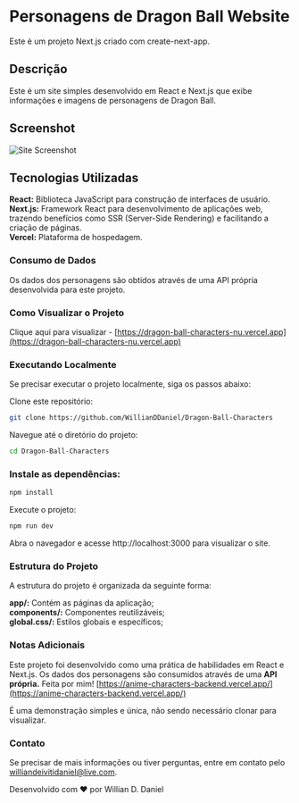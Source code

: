 # Personagens de Dragon Ball Website
Este é um projeto Next.js criado com create-next-app.

## Descrição
Este é um site simples desenvolvido em React e Next.js que exibe informações e imagens de personagens de Dragon Ball.

## Screenshot

![Site Screenshot](https://animecharacters.sirv.com/screenshots/screenshot-site-dragon-ball-characters.png)

## Tecnologias Utilizadas
**React:** Biblioteca JavaScript para construção de interfaces de usuário.  
**Next.js:** Framework React para desenvolvimento de aplicações web, trazendo benefícios como SSR (Server-Side Rendering) e facilitando a criação de páginas.  
**Vercel:** Plataforma de hospedagem.  

### Consumo de Dados
Os dados dos personagens são obtidos através de uma API própria desenvolvida para este projeto.

### Como Visualizar o Projeto

Clique aqui para visualizar - 
[https://dragon-ball-characters-nu.vercel.app](https://dragon-ball-characters-nu.vercel.app)


### Executando Localmente
Se precisar executar o projeto localmente, siga os passos abaixo:

Clone este repositório:

```bash
git clone https://github.com/WillianDDaniel/Dragon-Ball-Characters
```


Navegue até o diretório do projeto:

```bash
cd Dragon-Ball-Characters
```

### Instale as dependências:

```bash
npm install
```
Execute o projeto:

```bash
npm run dev
```

Abra o navegador e acesse http://localhost:3000 para visualizar o site.

### Estrutura do Projeto
A estrutura do projeto é organizada da seguinte forma:

**app/:** Contém as páginas da aplicação;  
**components/:** Componentes reutilizáveis;  
**global.css/:** Estilos globais e específicos;  

### Notas Adicionais
Este projeto foi desenvolvido como uma prática de habilidades em React e Next.js.
Os dados dos personagens são consumidos através de uma **API própria.** 
Feita por mim!
[https://anime-characters-backend.vercel.app/](https://anime-characters-backend.vercel.app/)


É uma demonstração simples e única, não sendo necessário clonar para visualizar.

### Contato
Se precisar de mais informações ou tiver perguntas, entre em contato pelo williandeivitidaniel@live.com.

Desenvolvido com ❤️ por Willian D. Daniel